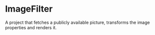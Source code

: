 # ImageFilter
A project that fetches a publicly available picture, transforms the image properties and renders it.
